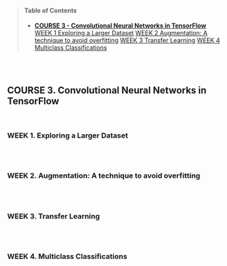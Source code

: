 
>#### Table of Contents
> - [**COURSE 3 - Convolutional Neural Networks in TensorFlow**](#4)    
>      [WEEK 1 Exploring a Larger Dataset](#3-1)
>      [WEEK 2 Augmentation: A technique to avoid overfitting](#3-2)
>      [WEEK 3 Transfer Learning](#3-3) 
>      [WEEK 4 Multiclass Classifications](#3-4)

</br>
</br>

<a name='3'></a>
## COURSE 3. Convolutional Neural Networks in TensorFlow

</br>

<a name='3-1'></a>
### WEEK 1. Exploring a Larger Dataset


</br>
</br>

<a name='3-2'></a>
### WEEK 2. Augmentation: A technique to avoid overfitting


</br>
</br>

<a name='3-3'></a>
### WEEK 3. Transfer Learning


</br>
</br>

<a name='3-4'></a>
### WEEK 4. Multiclass Classifications


</br>
</br>
